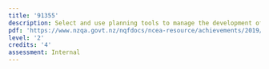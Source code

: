 ```yaml
---
title: '91355'
description: Select and use planning tools to manage the development of an outcome
pdf: 'https://www.nzqa.govt.nz/nqfdocs/ncea-resource/achievements/2019/as91355.pdf'
level: '2'
credits: '4'
assessment: Internal
---
```


